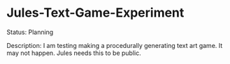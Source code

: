 # Jules-Text-Game-Experiment
Status: Planning

Description:
I am testing making a procedurally generating text art game. It may not happen. Jules needs this to be public.
